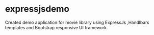 # expressjsdemo
Created demo application for movie library using ExpressJs ,Handlbars templates and Bootstrap responsive UI framework.
